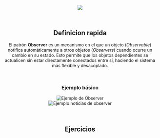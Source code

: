 <div align="center">
  <img src="https://via.placeholder.com/468x60/000000/00FF00?text=Observable" />
</div>
<br/>
<br/>
<h2 align="center">Definicion rapida</h2>
<p align="center">
  El patrón <strong>Observer</strong> es un mecanismo en el que un objeto (<em>Observable</em>) notifica automáticamente a otros objetos 
  (<em>Observers</em>) cuando ocurre un cambio en su estado. Esto permite que los objetos dependientes se actualicen 
  sin estar directamente conectados entre sí, haciendo el sistema más flexible y desacoplado.
</p>

<br/>

<h3 align="center">Ejemplo básico</h3>

<div align="center">
  <a href="https://github.com/CarlosMaroRuiz/patronesDise-o/edit/main/observer/Ejemplo.py" style="text-decoration: none;">
    <img src="https://img.shields.io/badge/Ver%20Ejemplo-Ejemplo%20Observer-green?style=for-the-badge" alt="Ejemplo de Observer" />
  </a>
</div>

<div align="center">
  <a href="https://github.com/CarlosMaroRuiz/patronesDise-o/edit/main/observer/noticias.py" style="text-decoration: none;">
    <img src="https://img.shields.io/badge/Ver%20Ejemplo-Ejemplo%20Noticias%20Observer-green?style=for-the-badge" alt="Ejemplo noticias de observer" />
  </a>
</div>

<br/>
<br/>
<h2 align="center">Ejercicios</h2>


